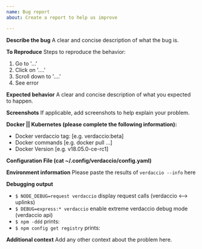 ```yaml
---
name: Bug report
about: Create a report to help us improve

---
```


**Describe the bug**
A clear and concise description of what the bug is.

**To Reproduce**
Steps to reproduce the behavior:
1. Go to '...'
2. Click on '....'
3. Scroll down to '....'
4. See error

**Expected behavior**
A clear and concise description of what you expected to happen.

**Screenshots**
If applicable, add screenshots to help explain your problem.

**Docker || Kubernetes (please complete the following information):**
 - Docker verdaccio tag: [e.g. verdaccio:beta]
 - Docker commands [e.g. docker pull ...]
 - Docker Version [e.g. v18.05.0-ce-rc1]

**Configuration File (cat ~/.config/verdaccio/config.yaml)**

**Environment information**
Please paste the results of `verdaccio --info` here 

**Debugging output**
 - `$ NODE_DEBUG=request verdaccio` display request calls (verdaccio <--> uplinks)
 - `$ DEBUG=express:* verdaccio` enable extreme verdaccio debug mode (verdaccio api)
 - `$ npm -ddd` prints:
 - `$ npm config get registry` prints:

**Additional context**
Add any other context about the problem here.
